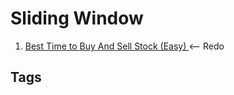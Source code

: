 # Sliding Window

1. [Best Time to Buy And Sell Stock (Easy) ](../202311120450) <-- Redo  

## Tags
